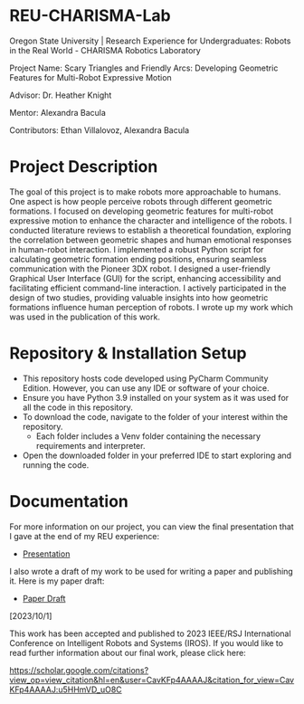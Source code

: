 # REU-CHARISMA-Lab

Oregon State University | Research Experience for Undergraduates: Robots in the Real World - CHARISMA Robotics Laboratory

Project Name: Scary Triangles and Friendly Arcs: Developing Geometric Features for Multi-Robot Expressive Motion

Advisor: Dr. Heather Knight

Mentor: Alexandra Bacula

Contributors: Ethan Villalovoz, Alexandra Bacula

# Project Description 

The goal of this project is to make robots more approachable to humans. One aspect is how people perceive robots through different geometric formations. I focused on developing geometric features for multi-robot expressive motion to enhance the character and intelligence of the robots. I conducted literature reviews to establish a theoretical foundation, exploring the correlation between geometric shapes and human emotional responses in human-robot interaction. I implemented a robust Python script for calculating geometric formation ending positions, ensuring seamless communication with the Pioneer 3DX robot. I designed a user-friendly Graphical User Interface (GUI) for the script, enhancing accessibility and facilitating efficient command-line interaction. I actively participated in the design of two studies, providing valuable insights into how geometric formations influence human perception of robots. I wrote up my work which was used in the publication of this work.

# Repository & Installation Setup

- This repository hosts code developed using PyCharm Community Edition. However, you can use any IDE or software of your choice.
- Ensure you have Python 3.9 installed on your system as it was used for all the code in this repository.
- To download the code, navigate to the folder of your interest within the repository.
  - Each folder includes a Venv folder containing the necessary requirements and interpreter.
- Open the downloaded folder in your preferred IDE to start exploring and running the code.

# Documentation 

For more information on our project, you can view the final presentation that I gave at the end of my REU experience:

- [Presentation](documents/presentation.pdf)

I also wrote a draft of my work to be used for writing a paper and publishing it. Here is my paper draft:

- [Paper Draft](documents/presentation.pdf)

[2023/10/1] 

This work has been accepted and published to 2023 IEEE/RSJ International Conference on Intelligent Robots and Systems (IROS). If you would like to read further information about our final work, please click here: 

https://scholar.google.com/citations?view_op=view_citation&hl=en&user=CavKFp4AAAAJ&citation_for_view=CavKFp4AAAAJ:u5HHmVD_uO8C

